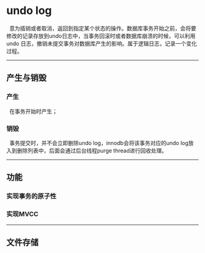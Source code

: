 # undo log
&nbsp;&nbsp;意为插销或者取消，返回到指定某个状态的操作。数据库事务开始之前，会将要修改的记录存放到undo日志中，当事务回滚时或者数据库崩溃的时候，可以利用undo 日志，撤销未提交事务对数据库产生的影响。属于逻辑日志，记录一个变化过程。

---
## 产生与销毁
### 产生
&nbsp;&nbsp;在事务开始时产生；
### 销毁
&nbsp;&nbsp;事务提交时，并不会立即删除undo log，innodb会将该事务对应的undo log放入到删除列表中，后面会通过后台线程purge thread进行回收处理。

---
## 功能
### 实现事务的原子性
### 实现MVCC

---
## 文件存储